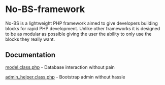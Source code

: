 No-BS-framework
===============

No-BS is a lightweight PHP framework aimed to give developers building blocks for rapid PHP development. Unlike other frameworks it is designed to be as modular as possible giving the user the ability to only use the blocks they really want.

Documentation
-------------

[model.class.php](https://github.com/skimhub/no-bs-framework/wiki/model.class.php) - Database interaction without pain

[admin_helper.class.php](https://github.com/skimhub/no-bs-framework/wiki/admin_helper.class.php) - Bootstrap admin without hassle


